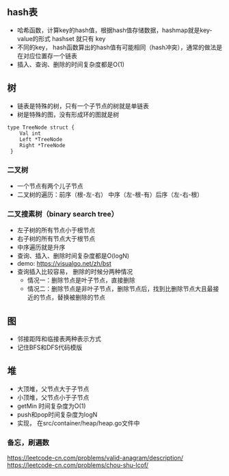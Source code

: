 ## hash表
- 哈希函数，计算key的hash值，根据hash值存储数据，hashmap就是key-value的形式
hashset 就只有 key
- 不同的key， hash函数算出的hash值有可能相同（hash冲突），通常的做法是在对应位置存一个链表
- 插入、查询、删除的时间复杂度都是O(1)

## 树
- 链表是特殊的树，只有一个子节点的树就是单链表
- 树是特殊的图，没有形成环的图就是树

```
type TreeNode struct {
 	Val int
 	Left *TreeNode
 	Right *TreeNode
 }
 ```


### 二叉树
- 一个节点有两个儿子节点
- 二叉树的遍历：前序（根-左-右） 中序（左-根-有）后序（左-右-根）

### 二叉搜素树（binary search tree）
- 左子树的所有节点小于根节点
- 右子树的所有节点大于根节点
- 中序遍历就是升序
- 查询、插入、删除时间复杂度都是O(logN)
- demo: https://visualgo.net/zh/bst
- 查询插入比较容易， 删除的时候分两种情况
    - 情况一：删除节点是叶子节点，直接删除
    - 情况二：删除节点是非叶子节点，删除节点后，找到比删除节点大且最接近的节点，替换被删除的节点 


## 图
- 邻接距阵和临接表两种表示方式
- 记住BFS和DFS代码模版

## 堆
- 大顶堆，父节点大于子节点
- 小顶堆，父节点小于子节点
- getMin 时间复杂度为O(1)
- push和pop时间复杂度为logN
- 实现， 在src/container/heap/heap.go文件中



### 备忘，刷遍数
https://leetcode-cn.com/problems/valid-anagram/description/
https://leetcode-cn.com/problems/chou-shu-lcof/